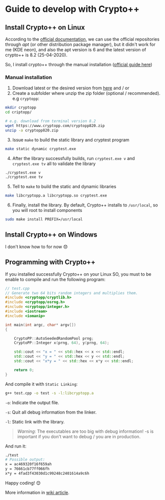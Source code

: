 # Guide to develop with Crypto++
## Install Crypto++ on Linux
According to the [official documentation](https://www.cryptopp.com/wiki/Linux), we can use the official repositories through *apt* (or other distribution package manager), but it didn't work for me (KDE neon), and also the apt version is 6 and the latest version of crypto++ is 8.2 (25-04-2020).

So, I install crypto++ through the manual installation ([official guide here](https://www.cryptopp.com/wiki/Linux#Build_and_Install_the_Library))
### Manual installation
1. Download latest or the desired version from [here](https://www.cryptopp.com/#download) and / or
2. Create a subfolder where unzip the zip folder (optional / recommended). e.g `cryptopp`:
```bash
mkdir cryptopp
cd criptopp/

# e.g. download from terminal version 8.2
wget https://www.cryptopp.com/cryptopp820.zip
unzip -a cryptopp820.zip
```
3. Issue `make` to build the static library and cryptest program
```bash
make static dynamic cryptest.exe
``` 
4. After the library successfully builds, run `cryptest.exe v` and `cryptest.exe tv` all to validate the library
```bash
./cryptest.exe v
./cryptest.exe tv
```
5. Tell to `make` to build the static and dynamic libraries
```bash
make libcryptopp.a libcryptopp.so cryptest.exe
```
6. Finally, install the library. By default, Crypto++ installs to `/usr/local`, so you will root to install components
```bash
sudo make install PREFIX=/usr/local
```
## Install Crypto++ on Windows
I don't know how to for now :disappointed:

## Programming with Crypto++

If you installed successfully Crypto++ on your Linux SO, you must to be enable to compile and run the following program:

```c++
// test.cpp
// Generate two 64 bits random integers and multiplies them.
#include <cryptopp/cryptlib.h>
#include <cryptopp/osrng.h>
#include <cryptopp/integer.h>
#include <iostream>
#include <iomanip>

int main(int argc, char* argv[])
{

    CryptoPP::AutoSeededRandomPool prng;
    CryptoPP::Integer x(prng, 64), y(prng, 64);

    std::cout << "x = " << std::hex << x << std::endl;
    std::cout << "y = " << std::hex << y << std::endl;
    std::cout << "x*y = " << std::hex << x*y << std::endl;

    return 0;
}
```
And compile it with `Static Linking`:
```bash
g++ test.cpp -o test -s -l:libcryptopp.a   
```
`-o`: Indicate the output file.

`-s`: Quit all debug information from the linker.

`-l`: Static link with the library.

> *Warning*: The executables are too big with debug information! -s is important if you don't want to debug / you are in production.

And run it:
```bash
./test
# Possible output:
x = ac469320f16f659ah
y = 76661cb77ff066fh
x*y = 4fad3f43030d1c99248c2401614a9c6h
```
Happy coding! :blush:

More information in [wiki article](https://www.cryptopp.com/wiki/Linux).